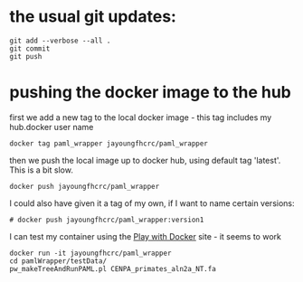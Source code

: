 
# the usual git updates:
```
git add --verbose --all .
git commit
git push
```

# pushing the docker image to the hub

first we add a new tag to the local docker image - this tag includes my hub.docker user name
```
docker tag paml_wrapper jayoungfhcrc/paml_wrapper
```
then we push the local image up to docker hub, using default tag 'latest'. This is a bit slow.
```
docker push jayoungfhcrc/paml_wrapper
```
I could also have given it a tag of my own, if I want to name certain versions:
```
# docker push jayoungfhcrc/paml_wrapper:version1
```

I can test my container using the [Play with Docker](https://labs.play-with-docker.com) site - it seems to work
```
docker run -it jayoungfhcrc/paml_wrapper
cd pamlWrapper/testData/
pw_makeTreeAndRunPAML.pl CENPA_primates_aln2a_NT.fa
```
